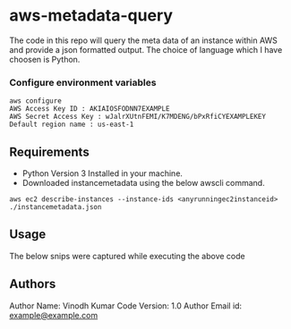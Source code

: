 # aws-metadata-query

The code in this repo will query the meta data of an instance within AWS and provide a json formatted output. The choice of language which I have choosen is Python.

### Configure environment variables

```shell
aws configure
AWS Access Key ID : AKIAIOSFODNN7EXAMPLE
AWS Secret Access Key : wJalrXUtnFEMI/K7MDENG/bPxRfiCYEXAMPLEKEY
Default region name : us-east-1
```

## Requirements

- Python Version 3 Installed in your machine.
- Downloaded instancemetadata using the below awscli command.
```shell
aws ec2 describe-instances --instance-ids <anyrunningec2instanceid> ./instancemetadata.json
```

## Usage

The below snips were captured while executing the above code


## Authors

Author Name: Vinodh Kumar
Code Version: 1.0
Author Email id: example@example.com
